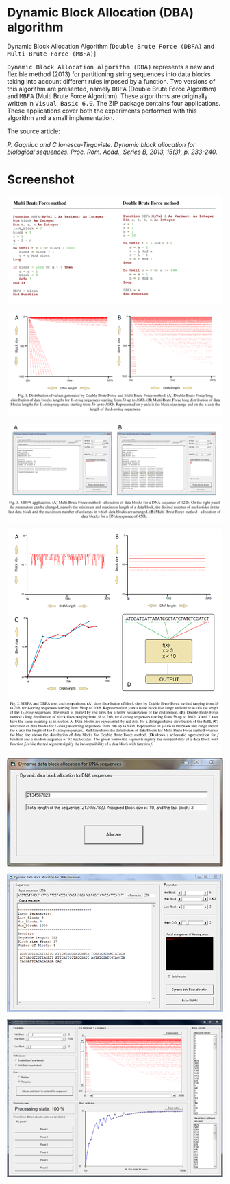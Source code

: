# Dynamic Block Allocation (DBA) algorithm

Dynamic Block Allocation Algorithm [<kbd>Double Brute Force (DBFA)</kbd> and <kbd>Multi Brute Force (MBFA)</kbd>]

<kbd>Dynamic Block Allocation algorithm (DBA)</kbd> represents a new and flexible method (2013) for partitioning string sequences into data blocks taking into account different rules imposed by a function. Two versions of this algorithm are presented, namely <kbd>DBFA</kbd> (Double Brute Force Algorithm) and <kbd>MBFA</kbd> (Multi Brute Force Algorithm). These algorithms are originally written in <kbd>Visual Basic 6.0</kbd>. The ZIP package contains four applications. These applications cover both the experiments performed with this algorithm and a small implementation.

The source article:

<i>P. Gagniuc and C Ionescu-Tirgoviste. Dynamic block allocation for biological sequences. Proc. Rom. Acad., Series B, 2013, 15(3), p. 233-240.</i> 

# Screenshot

![screenshot](https://github.com/Gagniuc/Dynamic-Block-Allocation-algorithm/blob/main/1.PNG)

![screenshot](https://github.com/Gagniuc/Dynamic-Block-Allocation-algorithm/blob/main/2.PNG)

![screenshot](https://github.com/Gagniuc/Dynamic-Block-Allocation-algorithm/blob/main/3.PNG)

![screenshot](https://github.com/Gagniuc/Dynamic-Block-Allocation-algorithm/blob/main/4.PNG)

![screenshot](https://github.com/Gagniuc/Dynamic-Block-Allocation-algorithm/blob/main/ScreenShot/C14.PNG)

![screenshot](https://github.com/Gagniuc/Dynamic-Block-Allocation-algorithm/blob/main/ScreenShot/C15.PNG)

![screenshot](https://github.com/Gagniuc/Dynamic-Block-Allocation-algorithm/blob/main/ScreenShot/C16.PNG)
